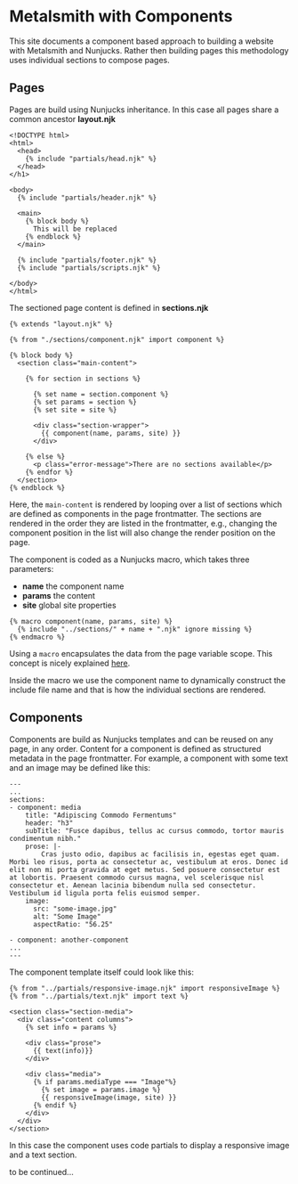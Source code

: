 # Metalsmith with Components

This site documents a component based approach to building a website with Metalsmith and Nunjucks. Rather then building pages this methodology uses individual sections to compose pages. 

## Pages

Pages are build using Nunjucks inheritance. In this case all pages share a common ancestor **layout.njk**
```
<!DOCTYPE html>
<html>
  <head>
    {% include "partials/head.njk" %}
  </head>
</h1>

<body>
  {% include "partials/header.njk" %}

  <main>
    {% block body %}
      This will be replaced
    {% endblock %}
  </main>

  {% include "partials/footer.njk" %}
  {% include "partials/scripts.njk" %}

</body>
</html>
```

The sectioned page content is defined in **sections.njk**
```
{% extends "layout.njk" %}

{% from "./sections/component.njk" import component %}

{% block body %}
  <section class="main-content">

    {% for section in sections %}

      {% set name = section.component %}
      {% set params = section %}
      {% set site = site %}

      <div class="section-wrapper">
        {{ component(name, params, site) }}
      </div>

    {% else %}
      <p class="error-message">There are no sections available</p>
    {% endfor %}
  </section>
{% endblock %}
```
Here, the `main-content` is rendered by looping over a list of sections which are defined as components in the page frontmatter. The sections are rendered in the order they are listed in the frontmatter, e.g., changing the component position in the list will also change the render position on the page.

The component is coded as a Nunjucks macro, which takes three parameters:

- **name** the component name
- **params** the content
- **site** global site properties

```
{% macro component(name, params, site) %}
  {% include "../sections/" + name + ".njk" ignore missing %}
{% endmacro %}
```
Using a `macro` encapsulates the data from the page variable scope. This concept is nicely explained [here](https://www.trysmudford.com/blog/encapsulated-11ty-components/#global-component-macro).

Inside the macro we use the component name to dynamically construct the include file name and that is how the individual sections are rendered.

## Components

Components are build as Nunjucks templates and can be reused on any page, in any order. Content for a component is defined as structured metadata in the page frontmatter. For example, a component with some text and an image may be defined like this:

```
---
...
sections:
- component: media
    title: "Adipiscing Commodo Fermentums"
    header: "h3"
    subTitle: "Fusce dapibus, tellus ac cursus commodo, tortor mauris condimentum nibh."
    prose: |-
        Cras justo odio, dapibus ac facilisis in, egestas eget quam. Morbi leo risus, porta ac consectetur ac, vestibulum at eros. Donec id elit non mi porta gravida at eget metus. Sed posuere consectetur est at lobortis. Praesent commodo cursus magna, vel scelerisque nisl consectetur et. Aenean lacinia bibendum nulla sed consectetur. Vestibulum id ligula porta felis euismod semper.
    image:
      src: "some-image.jpg"
      alt: "Some Image"
      aspectRatio: "56.25"

- component: another-component
...
---
```
The component template itself could look like this:
```
{% from "../partials/responsive-image.njk" import responsiveImage %}
{% from "../partials/text.njk" import text %}

<section class="section-media">
  <div class="content columns">
    {% set info = params %}

    <div class="prose">
      {{ text(info)}}
    </div>

    <div class="media">
      {% if params.mediaType === "Image"%}
        {% set image = params.image %}
        {{ responsiveImage(image, site) }}
      {% endif %}
    </div>
  </div>
</section>
```
In this case the component uses code partials to display a responsive image and a text section.

to be continued...